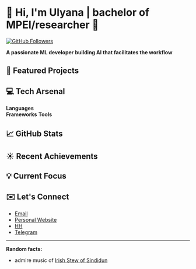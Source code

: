# :herb: Hi, I'm Ulyana | bachelor of MPEI/researcher :telescope:

[![GitHub Followers](https://img.shields.io/github/followers/UlyanaGru?label=Follow&style=social)](https://github.com/UlyanaGru)

**A passionate ML developer building AI that facilitates the workflow**

## :seedling: Featured Projects
## :computer: Tech Arsenal
**Languages**  
**Frameworks**
**Tools**
## :chart_with_upwards_trend: GitHub Stats
## :sunny: Recent Achievements
## :bulb: Current Focus
## :envelope: Let's Connect
- [Email](giperbolicheskiisinys@gmail.com)
- [Personal Website]()
- [HH]()
- [Telegram](https://t.me/anantinglucose)
---
**Random facts:**
- admire music of [Irish Stew of Sindidun](https://music.yandex.ru/artist/6675190)
